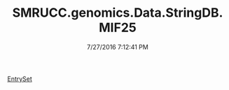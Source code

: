 ﻿---
title: SMRUCC.genomics.Data.StringDB.MIF25
date: 7/27/2016 7:12:41 PM
---

[EntrySet](T-SMRUCC.genomics.Data.StringDB.MIF25.EntrySet.html)
